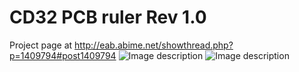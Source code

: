 # CD32 PCB ruler Rev 1.0

Project page at http://eab.abime.net/showthread.php?p=1409794#post1409794
![Image description](https://i.postimg.cc/T17Cx1SB/2021-09-09-12-01-44-PCB-Prototype-JLCPCB.png)
![Image description](https://i.postimg.cc/SQv6mBj0/2021-09-09-12-02-28-PCB-Prototype-JLCPCB.png)
